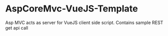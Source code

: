 # AspCoreMvc-VueJS-Template
Asp MVC acts as server for VueJS client side script. Contains sample REST get api call
